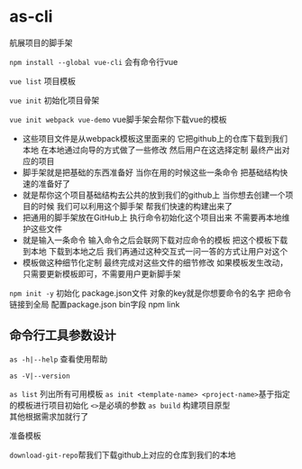# as-cli
航展项目的脚手架





`npm install --global vue-cli`  会有命令行vue

`vue list` 项目模板

`vue init` 初始化项目骨架


`vue init webpack vue-demo`  vue脚手架会帮你下载vue的模板
- 这些项目文件是从webpack模板这里面来的 它把github上的仓库下载到我们本地 在本地通过向导的方式做了一些修改 然后用户在这选择定制 最终产出对应的项目
- 脚手架就是把基础的东西准备好 当你在用的时候这些一条命令 把基础结构快速的准备好了
- 就是帮你这个项目基础结构去公共的放到我们的github上 当你想去创建一个项目的时候 我们可以利用这个脚手架 帮我们快速的构建出来了 
- 把通用的脚手架放在GitHub上 执行命令初始化这个项目出来  不需要再本地维护这些文件
- 就是输入一条命令 输入命令之后会联网下载对应命令的模板 把这个模板下载到本地 下载到本地之后 我们再通过这种交互式一问一答的方式让用户对这个
- 模板做这种细节化定制 最终完成对这些文件的细节修改 如果模板发生改动，只需要更新模板即可，不需要用户更新脚手架


`npm init -y` 初始化 package.json文件
对象的key就是你想要命令的名字
把命令链接到全局
配置package.json bin字段
npm link



## 命令行工具参数设计
`as -h|--help`  查看使用帮助

`as -V|--version`

`as list` 列出所有可用模板
`as init <template-name> <project-name>`基于指定的模板进行项目初始化 `<>`是必填的参数
`as build` 构建项目原型  
其他根据需求加就行了 

准备模板

`download-git-repo`帮我们下载github上对应的仓库到我们的本地
